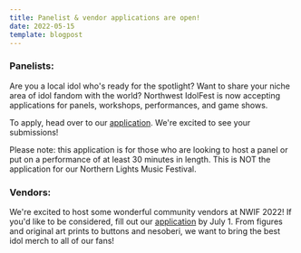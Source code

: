 ```yaml
---
title: Panelist & vendor applications are open!
date: 2022-05-15
template: blogpost
---
```


### Panelists:

Are you a local idol who's ready for the spotlight? Want to share your niche area of idol fandom with the world? Northwest IdolFest is now accepting applications for panels, workshops, performances, and game shows. 

To apply, head over to our [application](https://idolfe.st/panelapp). We're excited to see your submissions!

Please note: this application is for those who are looking to host a panel or put on a performance of at least 30 minutes in length. This is NOT the application for our Northern Lights Music Festival.

### Vendors:

We're excited to host some wonderful community vendors at NWIF 2022! If you'd like to be considered, fill out our [application](https://idolfe.st/vendorapp) by July 1. From figures and original art prints to buttons and nesoberi, we want to bring the best idol merch to all of our fans!